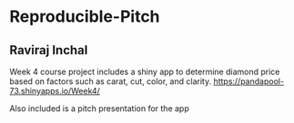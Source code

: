 # Reproducible-Pitch
## Raviraj Inchal 
Week 4 course project includes a shiny app to determine diamond price based on factors such as carat, cut, color, and clarity.
https://pandapool-73.shinyapps.io/Week4/

Also included is a pitch presentation for the app 
